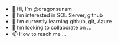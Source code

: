 - 👋 Hi, I’m @dragonsunsm
- 👀 I’m interested in SQL Server, github
- 🌱 I’m currently learning github, git, Azure
- 💞️ I’m looking to collaborate on ...
- 📫 How to reach me ...

<!---
dragonsunsm/dragonsunsm is a ✨ special ✨ repository because its `README.md` (this file) appears on your GitHub profile.
You can click the Preview link to take a look at your changes.
--->
